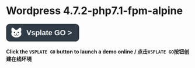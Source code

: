# Wordpress 4.7.2-php7.1-fpm-alpine

<a href="https://www.vsplate.com/?docker-compose=https://github.com/vsplate/dcenvs/wordpress/4.7.2-php7.1-fpm-alpine"><img alt="VSPLATE GO" src="https://raw.githubusercontent.com/vsplate/images/master/vsgo_btn.png" width="200px"></a>

**Click the `VSPLATE GO` button to launch a demo online / 点击`VSPLATE GO`按钮创建在线环境**